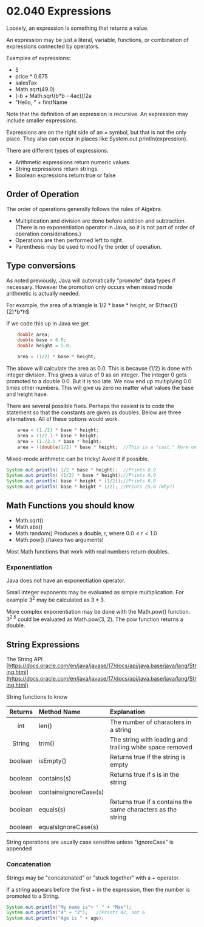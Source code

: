 # 02.040 Expressions

Loosely, an expression is something that returns a value.

An expression may be just a literal, variable, functions, or combination of expressions connected by operators.

Examples of expressions:

* 5
* price * 0.675
* salesTax
* Math.sqrt(49.0)
* (-b + Math.sqrt(b*b - 4ac))/2a
* "Hello, " + firstName

Note that the definition of an expression is recursive.  An expression may include smaller expressions.

Expressions are on the right side of an = symbol, but that is not the only place.  They also can occur in places like System.out.println(expression).

There are different types of expressions:

* Arithmetic expressions return numeric values
* String expressions return strings.
* Boolean expressions return true or false

## Order of Operation

The order of operations generally follows the rules of Algebra.  

* Multiplication and division are done before addition and subtraction.  (There is no exponentiation operator in Java, so it is not part of order of operation considerations.)  
* Operations are then performed left to right.  
* Parenthesis may be used to modify the order of operation.

## Type conversions
As noted previously, Java will automatically "promote" data types if necessary.  However the promotion only occurs when mixed mode arithmetic is actually needed.  

For example, the area of a triangle is 1/2 * base * height, or $\frac{1}{2}*b*h$

If we code this up in Java we get

```java
    double area;
    double base = 6.0;
    double height = 5.0;

    area = (1/2) * base * height;
```

The above will calculate the area as 0.0.  This is because (1/2) is done with integer division.  This gives a value of 0 as an integer.  The integer 0 gets promoted to a double 0.0.  But it is too late.  We now end up multiplying 0.0 times other numbers.  This will give us zero no matter what values the base and height have.

There are several possible fixes.  Perhaps the easiest is to code the statement so that the constants are given as doubles.  Below are three alternatives.  All of these options would work.

```java
    area = (1./2) * base * height;
    area = (1/2.) * base * height;
    area = (1./2.) * base * height;
    area = ((double)1/2) * base * height;  //This is a "cast." More on casts next week.
```
Mixed-mode arithmetic can be tricky!  Avoid it if possible.

```java
System.out.println( 1/2 * base * height);  //Prints 0.0
System.out.println( (1/2) * base * height);//Prints 0.0
System.out.println( base * height * (1/2));//Prints 0.0
System.out.println( base * height * 1/2); //Prints 25.0 (Why?)
```
## Math Functions you should know

* Math.sqrt()
* Math.abs()
* Math.random()  Produces a double, r, where $0.0 \leq r \lt 1.0$
* Math.pow()  //takes two arguments!

Most Math functions that work with real numbers return doubles.

### Exponentiation

Java does not have an exponentiation operator.

Small integer exponents may be evaluated as simple multiplication.  For example $3^2$ may be calculated as $3*3$.  

More complex exponentiation may be done with the Math.pow() function.  $3^{2.5}$ could be evaluated as Math.pow(3, 2).  The pow function returns a double.

## String Expressions

The String API  [https://docs.oracle.com/en/java/javase/17/docs/api/java.base/java/lang/String.html](https://docs.oracle.com/en/java/javase/17/docs/api/java.base/java/lang/String.html)

String functions to know

Returns | Method Name | Explanation
:---:|:---|:---
int|len()|The number of characters in a string
String|trim()|The string with leading and trailing white space removed
boolean|isEmpty()|Returns true if the string is empty
boolean|contains(s)| Returns true if s is in the string
boolean|containsIgnoreCase(s)|
boolean|equals(s)|Returns true if s contains the same characters as the string
boolean|equalsIgnoreCase(s)|

String operations are usually case sensitive unless "ignoreCase" is appended

### Concatenation

Strings may be "concatenated" or "stuck together" with a + operator.

If a string appears before the first + in the expression, then the number is promoted to a String.

```java
System.out.println("My name is"+ " " + "Max");
System.out.println("4" + "2");   //Prints 42, not 6
System.out.println("Age is " + age);
```